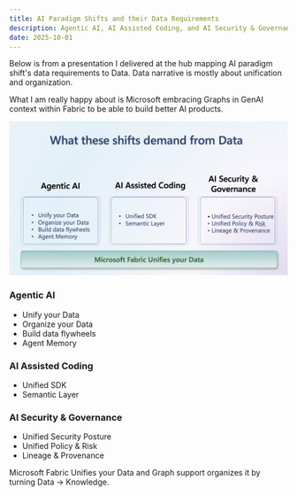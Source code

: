 ```yaml
---
title: AI Paradigm Shifts and their Data Requirements
description: Agentic AI, AI Assisted Coding, and AI Security & Governance — key data requirements from the reference slide.
date: 2025-10-01
---
```


Below is from a presentation I delivered at the hub mapping AI paradigm shift's data requirements to Data.
Data narrative is mostly about unification and organization.

What I am really happy about is Microsoft embracing Graphs in GenAI context within Fabric to be able to build better AI products.

![What these shifts demand from Data slide](../../assets/img/ai-data-requirements.png)

### Agentic AI

- Unify your Data
- Organize your Data
- Build data flywheels
- Agent Memory

### AI Assisted Coding

- Unified SDK
- Semantic Layer

### AI Security & Governance

- Unified Security Posture
- Unified Policy & Risk
- Lineage & Provenance

Microsoft Fabric Unifies your Data and Graph support organizes it by turning Data -> Knowledge.
